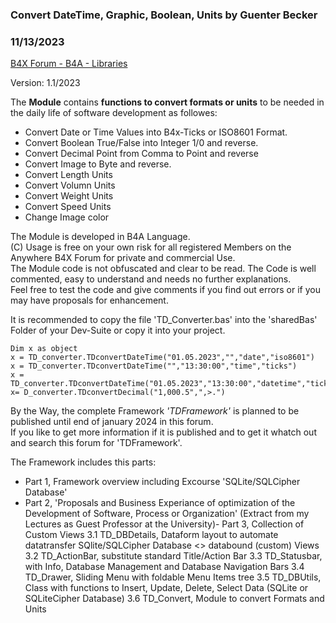 ### Convert DateTime, Graphic, Boolean, Units by Guenter Becker
### 11/13/2023
[B4X Forum - B4A - Libraries](https://www.b4x.com/android/forum/threads/157358/)

Version: 1.1/2023  
  
The **Module** contains **functions to convert formats or units** to be needed in the daily life of software development as followes:  

- Convert Date or Time Values into B4x-Ticks or ISO8601 Format.
- Convert Boolean True/False into Integer 1/0 and reverse.
- Convert Decimal Point from Comma to Point and reverse
- Convert Image to Byte and reverse.
- Convert Length Units
- Convert Volumn Units
- Convert Weight Units
- Convert Speed Units
- Change Image color

The Module is developed in B4A Language.  
(C) Usage is free on your own risk for all registered Members on the Anywhere B4X Forum for private and commercial Use.  
The Module code is not obfuscated and clear to be read. The Code is well commented, easy to understand and needs no further explanations.  
Feel free to test the code and give comments if you find out errors or if you may have proposals for enhancement.  
  
It is recommended to copy the file 'TD\_Converter.bas' into the 'sharedBas' Folder of your Dev-Suite or copy it into your project.  
  

```B4X
Dim x as object  
x = TD_converter.TDconvertDateTime("01.05.2023","","date","iso8601")  
x = TD_converter.TDconvertDateTime("","13:30:00","time","ticks")  
x = TD_converter.TDconvertDateTime("01.05.2023","13:30:00","datetime","ticks")  
x= D_converter.TDconvertDecimal("1,000.5",",>.")
```

  
  
By the Way, the complete Framework *'TDFramework'* is planned to be published until end of january 2024 in this forum.  
If you like to get more information if it is published and to get it whatch out and search this forum for 'TDFramework'.  
  
The Framework includes this parts:  

- Part 1, Framework overview including Excourse 'SQLite/SQLCipher Database'
- Part 2, 'Proposals and Business Experiance of optimization of the Development of Software, Process or Organization'
(Extract from my Lectures as Guest Professor at the University)- Part 3, Collection of Custom Views
3.1 TD\_DBDetails, Dataform layout to automate datatransfer SQlite/SQLCipher Database <> databound (custom) Views
3.2 TD\_ActionBar, substitute standard Title/Action Bar
3.3 TD\_Statusbar, with Info, Database Management and Database Navigation Bars
3.4 TD\_Drawer, Sliding Menu with foldable Menu Items tree
3.5 TD\_DBUtils, Class with functions to Insert, Update, Delete, Select Data (SQLite or SQLiteCipher Database)
3.6 TD\_Convert, Module to convert Formats and Units